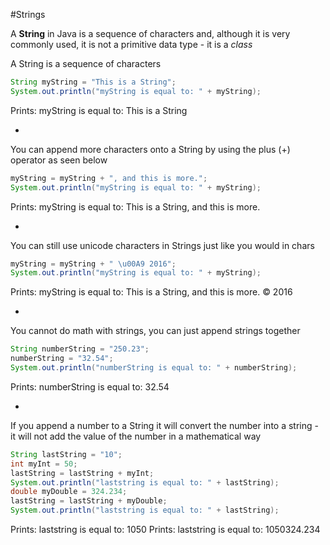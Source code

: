 #Strings

A **String** in Java is a sequence of characters and, although it is very commonly used, it is not a primitive data type - it is a *class*

A String is a sequence of characters

```java
String myString = "This is a String";
System.out.println("myString is equal to: " + myString);
```

Prints: myString is equal to: This is a String

-

You can append more characters onto a String by using the plus (+) operator as seen below

```java
myString = myString + ", and this is more.";
System.out.println("myString is equal to: " + myString);
```

Prints: myString is equal to: This is a String, and this is more.

-

You can still use unicode characters in Strings just like you would in chars

```java
myString = myString + " \u00A9 2016";
System.out.println("myString is equal to: " + myString);
```

Prints: myString is equal to: This is a String, and this is more. © 2016

-

You cannot do math with strings, you can just append strings together

```java
String numberString = "250.23";
numberString = "32.54";
System.out.println("numberString is equal to: " + numberString);
```

Prints: numberString is equal to: 32.54

-

If you append a number to a String it will convert the number into a string - it will not add the value of the number in a mathematical way

```java
String lastString = "10";
int myInt = 50;
lastString = lastString + myInt;
System.out.println("laststring is equal to: " + lastString);
double myDouble = 324.234;
lastString = lastString + myDouble;
System.out.println("laststring is equal to: " + lastString);
```

Prints: laststring is equal to: 1050
Prints: laststring is equal to: 1050324.234
